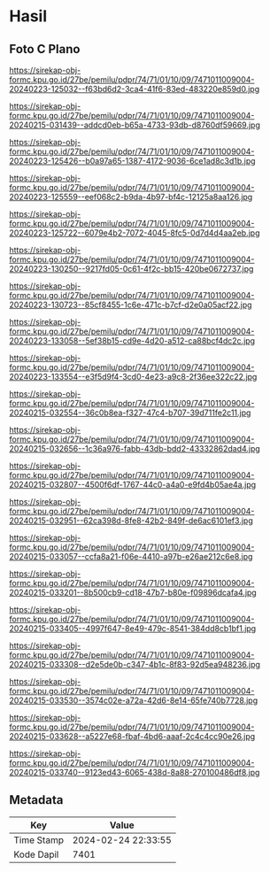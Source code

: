 # Hasil

## Foto C Plano

https://sirekap-obj-formc.kpu.go.id/27be/pemilu/pdpr/74/71/01/10/09/7471011009004-20240223-125032--f63bd6d2-3ca4-41f6-83ed-483220e859d0.jpg

https://sirekap-obj-formc.kpu.go.id/27be/pemilu/pdpr/74/71/01/10/09/7471011009004-20240215-031439--addcd0eb-b65a-4733-93db-d8760df59669.jpg

https://sirekap-obj-formc.kpu.go.id/27be/pemilu/pdpr/74/71/01/10/09/7471011009004-20240223-125426--b0a97a65-1387-4172-9036-6ce1ad8c3d1b.jpg

https://sirekap-obj-formc.kpu.go.id/27be/pemilu/pdpr/74/71/01/10/09/7471011009004-20240223-125559--eef068c2-b9da-4b97-bf4c-12125a8aa126.jpg

https://sirekap-obj-formc.kpu.go.id/27be/pemilu/pdpr/74/71/01/10/09/7471011009004-20240223-125722--6079e4b2-7072-4045-8fc5-0d7d4d4aa2eb.jpg

https://sirekap-obj-formc.kpu.go.id/27be/pemilu/pdpr/74/71/01/10/09/7471011009004-20240223-130250--9217fd05-0c61-4f2c-bb15-420be0672737.jpg

https://sirekap-obj-formc.kpu.go.id/27be/pemilu/pdpr/74/71/01/10/09/7471011009004-20240223-130723--85cf8455-1c6e-471c-b7cf-d2e0a05acf22.jpg

https://sirekap-obj-formc.kpu.go.id/27be/pemilu/pdpr/74/71/01/10/09/7471011009004-20240223-133058--5ef38b15-cd9e-4d20-a512-ca88bcf4dc2c.jpg

https://sirekap-obj-formc.kpu.go.id/27be/pemilu/pdpr/74/71/01/10/09/7471011009004-20240223-133554--e3f5d9f4-3cd0-4e23-a9c8-2f36ee322c22.jpg

https://sirekap-obj-formc.kpu.go.id/27be/pemilu/pdpr/74/71/01/10/09/7471011009004-20240215-032554--36c0b8ea-f327-47c4-b707-39d711fe2c11.jpg

https://sirekap-obj-formc.kpu.go.id/27be/pemilu/pdpr/74/71/01/10/09/7471011009004-20240215-032656--1c36a976-fabb-43db-bdd2-43332862dad4.jpg

https://sirekap-obj-formc.kpu.go.id/27be/pemilu/pdpr/74/71/01/10/09/7471011009004-20240215-032807--4500f6df-1767-44c0-a4a0-e9fd4b05ae4a.jpg

https://sirekap-obj-formc.kpu.go.id/27be/pemilu/pdpr/74/71/01/10/09/7471011009004-20240215-032951--62ca398d-8fe8-42b2-849f-de6ac6101ef3.jpg

https://sirekap-obj-formc.kpu.go.id/27be/pemilu/pdpr/74/71/01/10/09/7471011009004-20240215-033057--ccfa8a21-f06e-4410-a97b-e26ae212c6e8.jpg

https://sirekap-obj-formc.kpu.go.id/27be/pemilu/pdpr/74/71/01/10/09/7471011009004-20240215-033201--8b500cb9-cd18-47b7-b80e-f09896dcafa4.jpg

https://sirekap-obj-formc.kpu.go.id/27be/pemilu/pdpr/74/71/01/10/09/7471011009004-20240215-033405--4997f647-8e49-479c-8541-384dd8cb1bf1.jpg

https://sirekap-obj-formc.kpu.go.id/27be/pemilu/pdpr/74/71/01/10/09/7471011009004-20240215-033308--d2e5de0b-c347-4b1c-8f83-92d5ea948236.jpg

https://sirekap-obj-formc.kpu.go.id/27be/pemilu/pdpr/74/71/01/10/09/7471011009004-20240215-033530--3574c02e-a72a-42d6-8e14-65fe740b7728.jpg

https://sirekap-obj-formc.kpu.go.id/27be/pemilu/pdpr/74/71/01/10/09/7471011009004-20240215-033628--a5227e68-fbaf-4bd6-aaaf-2c4c4cc90e26.jpg

https://sirekap-obj-formc.kpu.go.id/27be/pemilu/pdpr/74/71/01/10/09/7471011009004-20240215-033740--9123ed43-6065-438d-8a88-270100486df8.jpg


## Metadata

| Key        | Value               |
| ---------- | ------------------- |
| Time Stamp | 2024-02-24 22:33:55 |
| Kode Dapil | 7401                |



